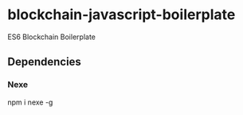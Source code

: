 # blockchain-javascript-boilerplate
ES6 Blockchain Boilerplate

## Dependencies

### Nexe
npm i nexe -g
